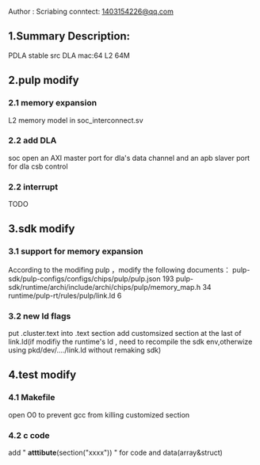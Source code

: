 Author : Scriabing 
conntect: 1403154226@qq.com


## 1.Summary Description:
PDLA stable src
DLA mac:64
L2 64M

## 2.pulp modify
### 2.1 memory expansion
L2 memory model in soc_interconnect.sv

### 2.2 add DLA
soc open an AXI master port for dla's data channel and an apb slaver port for dla csb control


### 2.2 interrupt
TODO


## 3.sdk modify
### 3.1 support for memory expansion
According to the modifing pulp ，modify the following documents：
pulp-sdk/pulp-configs/configs/chips/pulp/pulp.json 193
pulp-sdk/runtime/archi/include/archi/chips/pulp/memory_map.h 34
runtime/pulp-rt/rules/pulp/link.ld 6

### 3.2 new ld flags
put .cluster.text into .text section
add customsized section at the last of link.ld(if modifiy the runtime's ld , need to recompile the sdk env,otherwize using  pkd/dev/..../link.ld without remaking sdk)


## 4.test modify
### 4.1 Makefile
open O0 to prevent gcc from killing customized section

### 4.2 c code
add " __atttibute__(section("xxxx")) " for code and data(array&struct)
